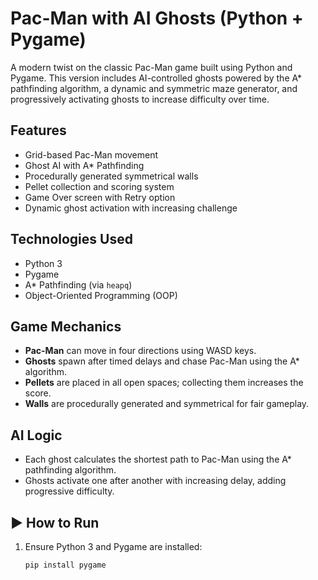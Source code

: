 # Pac-Man with AI Ghosts (Python + Pygame)

A modern twist on the classic Pac-Man game built using Python and Pygame. This version includes AI-controlled ghosts powered by the A* pathfinding algorithm, a dynamic and symmetric maze generator, and progressively activating ghosts to increase difficulty over time.

## Features

- Grid-based Pac-Man movement
- Ghost AI with A* Pathfinding
- Procedurally generated symmetrical walls
- Pellet collection and scoring system
- Game Over screen with Retry option
- Dynamic ghost activation with increasing challenge

## Technologies Used

- Python 3
- Pygame
- A* Pathfinding (via `heapq`)
- Object-Oriented Programming (OOP)

## Game Mechanics

- **Pac-Man** can move in four directions using WASD keys.
- **Ghosts** spawn after timed delays and chase Pac-Man using the A* algorithm.
- **Pellets** are placed in all open spaces; collecting them increases the score.
- **Walls** are procedurally generated and symmetrical for fair gameplay.

## AI Logic

- Each ghost calculates the shortest path to Pac-Man using the A* pathfinding algorithm.
- Ghosts activate one after another with increasing delay, adding progressive difficulty.


## ▶️ How to Run

1. Ensure Python 3 and Pygame are installed:
   ```bash
   pip install pygame
